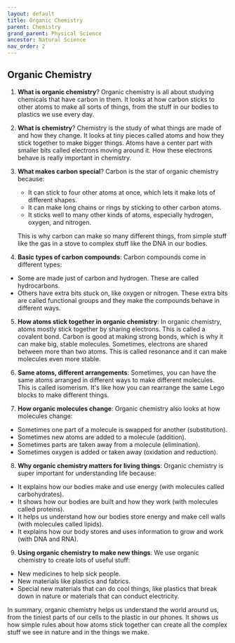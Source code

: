 ```yaml
---
layout: default
title: Organic Chemistry
parent: Chemistry
grand_parent: Physical Science
ancestor: Natural Science
nav_order: 2
---
```


## Organic Chemistry

1. **What is organic chemistry**? Organic chemistry is all about studying chemicals that have carbon in them. It looks at how carbon sticks to other atoms to make all sorts of things, from the stuff in our bodies to plastics we use every day.

2. **What is chemistry**? Chemistry is the study of what things are made of and how they change. It looks at tiny pieces called atoms and how they stick together to make bigger things. Atoms have a center part with smaller bits called electrons moving around it. How these electrons behave is really important in chemistry.

3. **What makes carbon special**? Carbon is the star of organic chemistry because:
    - It can stick to four other atoms at once, which lets it make lots of different shapes.
    - It can make long chains or rings by sticking to other carbon atoms.
    - It sticks well to many other kinds of atoms, especially hydrogen, oxygen, and nitrogen.

    This is why carbon can make so many different things, from simple stuff like the gas in a stove to complex stuff like the DNA in our bodies.

4. **Basic types of carbon compounds**: Carbon compounds come in different types:
- Some are made just of carbon and hydrogen. These are called hydrocarbons.
- Others have extra bits stuck on, like oxygen or nitrogen. These extra bits are called functional groups and they make the compounds behave in different ways.

5. **How atoms stick together in organic chemistry**: In organic chemistry, atoms mostly stick together by sharing electrons. This is called a covalent bond. Carbon is good at making strong bonds, which is why it can make big, stable molecules. Sometimes, electrons are shared between more than two atoms. This is called resonance and it can make molecules even more stable.

6. **Same atoms, different arrangements**: Sometimes, you can have the same atoms arranged in different ways to make different molecules. This is called isomerism. It's like how you can rearrange the same Lego blocks to make different things.

7. **How organic molecules change**: Organic chemistry also looks at how molecules change:
- Sometimes one part of a molecule is swapped for another (substitution).
- Sometimes new atoms are added to a molecule (addition).
- Sometimes parts are taken away from a molecule (elimination).
- Sometimes oxygen is added or taken away (oxidation and reduction).

8. **Why organic chemistry matters for living things**: Organic chemistry is super important for understanding life because:
- It explains how our bodies make and use energy (with molecules called carbohydrates).
- It shows how our bodies are built and how they work (with molecules called proteins).
- It helps us understand how our bodies store energy and make cell walls (with molecules called lipids).
- It explains how our body stores and uses information to grow and work (with DNA and RNA).

9. **Using organic chemistry to make new things**: We use organic chemistry to create lots of useful stuff:
- New medicines to help sick people.
- New materials like plastics and fabrics.
- Special new materials that can do cool things, like plastics that break down in nature or materials that can conduct electricity.

In summary, organic chemistry helps us understand the world around us, from the tiniest parts of our cells to the plastic in our phones. It shows us how simple rules about how atoms stick together can create all the complex stuff we see in nature and in the things we make.

